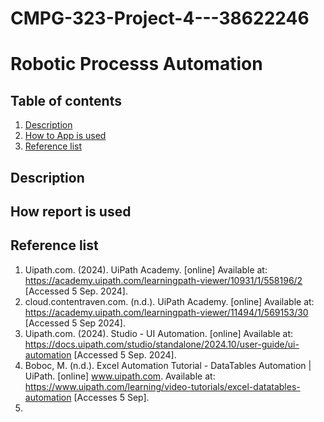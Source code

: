 # CMPG-323-Project-4---38622246
# Robotic Processs Automation

## Table of contents
1. [Description](#description)
2. [How to App is used](#how-the-report-is-used)
3. [Reference list](#reference-list)

## Description
## How report is used

## Reference list
1. Uipath.com. (2024). UiPath Academy. [online] Available at: https://academy.uipath.com/learningpath-viewer/10931/1/558196/2 [Accessed 5 Sep. 2024].
2. cloud.contentraven.com. (n.d.). UiPath Academy. [online] Available at: https://academy.uipath.com/learningpath-viewer/11494/1/569153/30 [Accessed 5 Sep 2024].
3. Uipath.com. (2024). Studio - UI Automation. [online] Available at: https://docs.uipath.com/studio/standalone/2024.10/user-guide/ui-automation [Accessed 5 Sep. 2024].
4. Boboc, M. (n.d.). Excel Automation Tutorial - DataTables Automation | UiPath. [online] www.uipath.com. Available at: https://www.uipath.com/learning/video-tutorials/excel-datatables-automation [Accesses 5 Sep].
5. 
